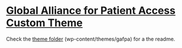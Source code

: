 # [Global Alliance for Patient Access Custom Theme](https://gafpa.org)

Check the [theme folder](https://github.com/avinoamsn/gafpa/tree/master/wp-content/themes/gafpa) (wp-content/themes/gafpa) for a the readme.
